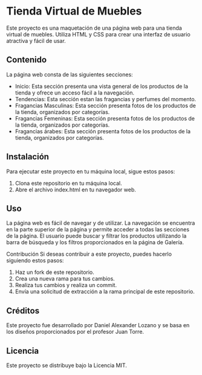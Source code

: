 # Tienda Virtual de Muebles
Este proyecto es una maquetación de una página web para una tienda virtual de muebles. Utiliza HTML y CSS para crear una interfaz de usuario atractiva y fácil de usar.

## Contenido
La página web consta de las siguientes secciones:
* Inicio: Esta sección presenta una vista general de los productos de la tienda y ofrece un acceso fácil a la navegación.
* Tendencias: Esta sección estan las fragancias y perfumes del momento.
* Fragancias Masculinas: Esta sección presenta fotos de los productos de la tienda, organizados por categorías.
* Fragancias Femeninas: Esta sección presenta fotos de los productos de la tienda, organizados por categorías.
* Fragancias árabes: Esta sección presenta fotos de los productos de la tienda, organizados por categorías.

## Instalación
Para ejecutar este proyecto en tu máquina local, sigue estos pasos:
1. Clona este repositorio en tu máquina local.
2. Abre el archivo index.html en tu navegador web.

## Uso
La página web es fácil de navegar y de utilizar. La navegación se encuentra en la parte superior de la página y permite acceder a todas las secciones de la página. El usuario puede buscar y filtrar los productos utilizando la barra de búsqueda y los filtros proporcionados en la página de Galería.

Contribución
Si deseas contribuir a este proyecto, puedes hacerlo siguiendo estos pasos:

1. Haz un fork de este repositorio.
2. Crea una nueva rama para tus cambios.
3. Realiza tus cambios y realiza un commit.
4. Envía una solicitud de extracción a la rama principal de este repositorio.

## Créditos
Este proyecto fue desarrollado por Daniel Alexander Lozano y se basa en los diseños proporcionados por el profesor Juan Torre. 

## Licencia
Este proyecto se distribuye bajo la Licencia MIT.
